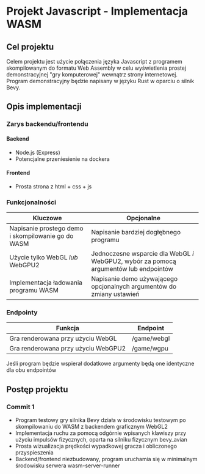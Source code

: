# Projekt Javascript - Implementacja WASM
## Cel projektu
Celem projektu jest użycie połączenia języka Javascript z programem skompilowanym do formatu Web Assembly w celu wyświetlenia prostej demonstracyjnej "gry komputerowej" wewnątrz strony internetowej. \
Program demonstracyjny będzie napisany w języku Rust w oparciu o silnik Bevy.
## Opis implementacji
### Zarys backendu/frontendu
#### Backend
- Node.js (Express)
- Potencjalne przeniesienie na dockera
#### Frontend
- Prosta strona z html + css + js
### Funkcjonalności
| Kluczowe | Opcjonalne
| - | - |
| Napisanie prostego demo i skompilowanie go do WASM | Napisanie bardziej dogłębnego programu
| Użycie tylko WebGL *lub* WebGPU2 | Jednoczesne wsparcie dla WebGL *i* WebGPU2, wybór za pomocą argumentów lub endpointów
| Implementacja ładowania programu WASM | Napisanie demo używającego opcjonalnych argumentów do zmiany ustawień
### Endpointy
| Funkcja | Endpoint |
| - | - |
| Gra renderowana przy użyciu WebGL | /game/webgl |
| Gra renderowana przy użyciu WebGPU2 | /game/wgpu |

Jeśli program będzie wspierał dodatkowe argumenty będą one identyczne dla obu endpointów

## Postęp projektu
### Commit 1
- Program testowy gry silnika Bevy działa w środowisku testowym po skompilowaniu do WASM z backendem graficznym WebGL2
- Implementacja ruchu za pomocą odgórnie wpisanych klawiszy przy użyciu impulsów fizycznych, oparta na silniku fizycznym bevy_avian
- Prosta wizualizacja prędkości wypadkowej gracza i obliczonego przyspieszenia
- Backend/frontend niezbudowany, program uruchamia się w minimalnym środowisku serwera wasm-server-runner
